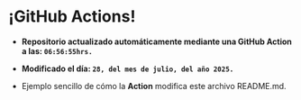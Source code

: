 # ¡GitHub Actions!
* **Repositorio actualizado automáticamente mediante una GitHub Action a las: `06:56:55hrs.`**
* **Modificado el día: `28, del mes de julio, del año 2025.`**

* Ejemplo sencillo de cómo la **Action** modifica este archivo README.md.
